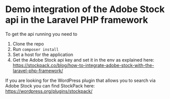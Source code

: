 # Demo integration of the Adobe Stock api in the Laravel PHP framework

To get the api running you need to 

1. Clone the repo
2. Run `composer install`
3. Set a host for the application
4. Get the Adobe Stock api key and set it in the env as explained here: https://stockpack.co/blog/how-to-integrate-adobe-stock-with-the-laravel-php-framework/

If you are looking for the WordPress plugin that allows you to search via Adobe Stock you can find StockPack here: https://wordpress.org/plugins/stockpack/
